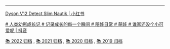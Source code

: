 <hr>

<a href="https://www.xiaohongshu.com/explore/64436e300000000013035ced" target="_blank">Dyson V12 Detect Slim Nautik | 小红书</a>

<a href="https://v.douyin.com/DAHrqFh/" target="_blank"># 人类幼崽成长记 # 记录成长的每一个瞬间 # 陪娃日常 # 萌娃 # 谁家还没个小可爱呢 | 抖音</a>


 [📚 2022 归档](2022.md) ,
 [📚 2021 归档](2021.md) ,
 [📚 2020 归档](2020.md) ,
 [📚 2019 归档](2019.md)


